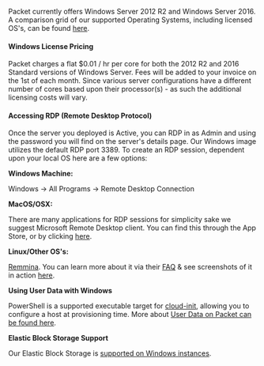 <!-- <meta>
{
    "title":"Windows Server",
    "description":"Accessing RDP and other Tips & Tricks while using Windows Server on Packet",
    "tag":["Operating Systems", "Windows"],
    "seo-title": "Windows Server - Packet Developer Docs",
    "seo-description": "Learn more about utilizing Windows Server at Packet",
    "og-title": "Deploy Windows server on Packet.",
    "og-description": "In this technical guide explore all of Packet's Windows server options and it's compatibilties."
}
</meta> -->

Packet currently offers Windows Server 2012 R2 and Windows Server 2016. A comparison grid of our supported Operating Systems, including licensed OS's, can be found [here](https://www.packet.com/developers/os-compatibility/).

#### Windows License Pricing
Packet charges a flat $0.01 / hr per core for both the 2012 R2 and 2016 Standard versions of Windows Server.  Fees will be added to your invoice on the 1st of each month.  Since various server configurations have a different number of cores based upon their processor(s) - as such the additional licensing costs will vary.

#### Accessing RDP (Remote Desktop Protocol)
Once the server you deployed is Active, you can RDP in as Admin and using the password you will find on the server's details page. Our Windows image utilizes the default RDP port 3389. To create an RDP session, dependent upon your local OS here are a few options:

**Windows Machine:**

Windows → All Programs →  Remote Desktop Connection

**MacOS/OSX:**

There are many applications for RDP sessions for simplicity sake we suggest Microsoft Remote Desktop client. You can find this through the App Store, or by clicking [here](https://itunes.apple.com/us/app/microsoft-remote-desktop/id715768417?mt=12).

**Linux/Other OS's:**

[Remmina](https://www.remmina.org/wp/). You can learn more about it via their [FAQ](http://www.remmina.org/wp/faq/) & see screenshots of it in action [here](http://www.remmina.org/wp/screenshots/).

**Using User Data with Windows**

PowerShell is a supported executable target for [cloud-init](https://cloudbase-init.readthedocs.io/en/latest/userdata.html#powershell), allowing you to configure a host at provisioning time. More about [User Data on Packet can be found here](https://www.packet.com/developers/docs/servers/key-features/user-data/).

**Elastic Block Storage Support**

Our Elastic Block Storage is [supported on Windows instances](https://www.packet.com/resources/guides/elastic-block-storage-windows-server/).
